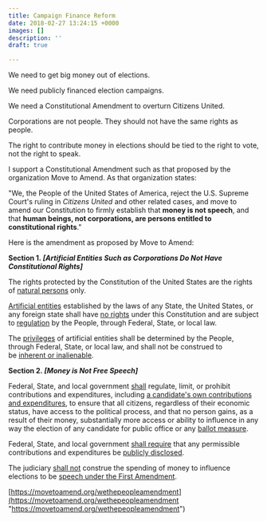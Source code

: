 ```yaml
---
title: Campaign Finance Reform
date: 2018-02-27 13:24:15 +0000
images: []
description: ''
draft: true

---
```

We need to get big money out of elections.

We need publicly financed election campaigns.

We need a Constitutional Amendment to overturn Citizens United.

Corporations are not people.  They should not have the same rights as people.

The right to contribute money in elections should be tied to the right to vote, not the right to speak.

I support a Constitutional Amendment such as that proposed by the organization Move to Amend.  As that organization states:

"We, the People of the United States of America, reject the U.S. Supreme Court's ruling in _Citizens United_ and other related cases, and move to amend our Constitution to firmly establish that **money is not speech**, and that **human beings, not corporations, are persons entitled to constitutional rights**."  

Here is the amendment as proposed by Move to Amend:

**Section 1. _\[Artificial Entities Such as Corporations Do Not Have Constitutional Rights\]_**

The rights protected by the Constitution of the United States are the rights of [natural persons](https://movetoamend.org/wethepeopleamendment# '"Natural persons" are living human beings only, as opposed to "artificial persons," a legal designation assigned to chartered entities that exist only in law, such as corporations.') only.

[Artificial entities](https://movetoamend.org/wethepeopleamendment# "Artificial entities are entities chartered under state or federal law, including public and privately held corporations, LLCs, LLPs, PCs, nonprofit corporations and other corporations. Include any organization created by the law.") established by the laws of any State, the United States, or any foreign state shall have [no rights](https://movetoamend.org/wethepeopleamendment# 'This refers to "no rights" under the U.S. Constitution only.  Artificial entities operate under charter from the state in which they incorporate, and that charter grants them other "rights" under state law which are really privileges because they are not inalienable. In other words, they can be removed if state law is amended through the legislative process to change the privileges that govern business activities.') under this Constitution and are subject to [regulation](https://movetoamend.org/wethepeopleamendment# "A rule or law created by governmental bodies designed to proscribe the limits or forms of behavior in specific circustances, both for individuals (i.e., wearing seatbelts) and entities (i.e., carbon sequestration).") by the People, through Federal, State, or local law.

The [privileges](https://movetoamend.org/wethepeopleamendment# "A rule or law created by governmental bodies designed to proscribe the limits or forms of behavior in specific circumstances, both for individuals (i.e., wearing seatbelts) and entities (i.e., carbon sequestration).") of artificial entities shall be determined by the People, through Federal, State, or local law, and shall not be construed to be [inherent or inalienable](https://movetoamend.org/wethepeopleamendment# "Rights that exist simply because you are a living human being; some would say rights given by God (or your Creator) rather than by government.").

**Section 2. _\[Money is Not Free Speech\]_**

Federal, State, and local government [shall](https://movetoamend.org/wethepeopleamendment# '"Shall" is a legal requirement or mandate. There is no other option or choice. It directs or authorizes by those who wrote and promoted the amendment. "May" is fuzzy. It shifts authority away from the amendment’s original architects to those who will interpret the language. "May" defers our power to decide. "May" in many cases, thus, can become "may not."') regulate, limit, or prohibit contributions and expenditures, including [a candidate's own contributions and expenditures](https://movetoamend.org/wethepeopleamendment# "Because the Supreme Court ruled that money equals speech, candidates for elected office are permitted to spend personal fortunes to get themselves elected.  For example, NYC Mayor Michael Bloomberg spent $109 million to get reelected in 2009.  How can anyone compete?"), to ensure that all citizens, regardless of their economic status, have access to the political process, and that no person gains, as a result of their money, substantially more access or ability to influence in any way the election of any candidate for public office or any [ballot measure](https://movetoamend.org/wethepeopleamendment# "When a question is put on the ballot for a vote by the general public.  Typically, a large number of signatures from registered voters must be collected before a measure is put on the ballot.").

Federal, State, and local government [shall require](https://movetoamend.org/wethepeopleamendment# '"Shall" is a legal requirement or mandate. There is no other option or choice. It directs or authorizes by those who wrote and promoted the amendment. "May" is fuzzy. It shifts authority away from the amendment’s original architects to those who will interpret the language. "May" defers our power to decide. "May" in many cases, thus, can become "may not."') that any permissible contributions and expenditures be [publicly disclosed](https://movetoamend.org/wethepeopleamendment# "Public disclosure of all campaign spending will make politicians own up to the realities of apparent or perceived corruption because the public will know who contributed the funds to get them elected. Including a Constitutional basis for disclosure will strengthen existing disclosure laws and allow for additional laws at the federal, state, and local level to ensure that the public knows the source of campaign funds and donors.").

The judiciary [shall not](https://movetoamend.org/wethepeopleamendment# '"Shall" is a legal requirement or mandate. There is no other option or choice. It directs or authorizes by those who wrote and promoted the amendment. "May" is fuzzy. It shifts authority away from the amendment’s original architects to those who will interpret the language. "May" defers our power to decide. "May" in many cases, thus, can become "may not."') construe the spending of money to influence elections to be [speech under the First Amendment](https://movetoamend.org/wethepeopleamendment# "The idea that money = speech was invented by the Supreme Court in 1976 in the case of Buckley v. Valeo.  The Court held that it was a violation of First Amendment freedom of speech to set overall campaign expenditure limits and to bar candidates from spending their own wealth to get themselves elected. ").

[https://movetoamend.org/wethepeopleamendment](https://movetoamend.org/wethepeopleamendment "https://movetoamend.org/wethepeopleamendment")